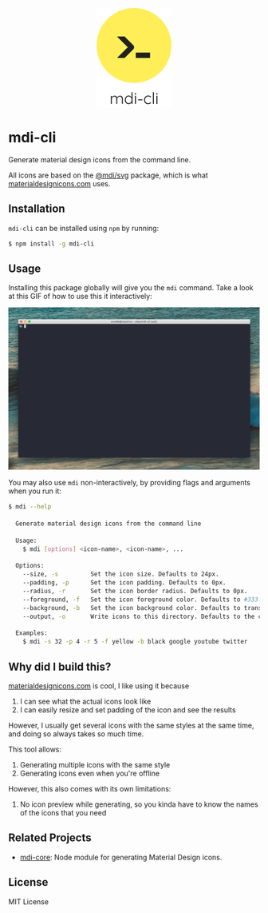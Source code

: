 <p align="center">
    <img src="icon.png" alt="mdi-cli icon">
</p>

# mdi-cli

Generate material design icons from the command line.

All icons are based on the [@mdi/svg][1] package, which is what [materialdesignicons.com][2] uses.

## Installation

`mdi-cli` can be installed using `npm` by running:

```bash
$ npm install -g mdi-cli
```


## Usage

Installing this package globally will give you the `mdi` command. Take a look at this GIF of how to use this it interactively:

![Usage Example](example.gif)

You may also use `mdi` non-interactively, by providing flags and arguments when you run it:

```bash
$ mdi --help

  Generate material design icons from the command line

  Usage:
    $ mdi [options] <icon-name>, <icon-name>, ...

  Options:
    --size, -s         Set the icon size. Defaults to 24px.
    --padding, -p      Set the icon padding. Defaults to 0px.
    --radius, -r       Set the icon border radius. Defaults to 0px.
    --foreground, -f   Set the icon foreground color. Defaults to #333.
    --background, -b   Set the icon background color. Defaults to transparent.
    --output, -o       Write icons to this directory. Defaults to the current directory.

  Examples:
    $ mdi -s 32 -p 4 -r 5 -f yellow -b black google youtube twitter
```


## Why did I build this?

[materialdesignicons.com][2] is cool, I like using it because

1. I can see what the actual icons look like
2. I can easily resize and set padding of the icon and see the results

However, I usually get several icons with the same styles at the same time, and doing so always takes so much time.

This tool allows:

1. Generating multiple icons with the same style
2. Generating icons even when you're offline

However, this also comes with its own limitations:

1. No icon preview while generating, so you kinda have to know the names of the icons that you need


## Related Projects

- [mdi-core][3]: Node module for generating Material Design icons.


## License

MIT License


[1]: https://github.com/Templarian/MaterialDesign-SVG
[2]: https://materialdesignicons.com/
[3]: https://github.com/arnellebalane/mdi-core
